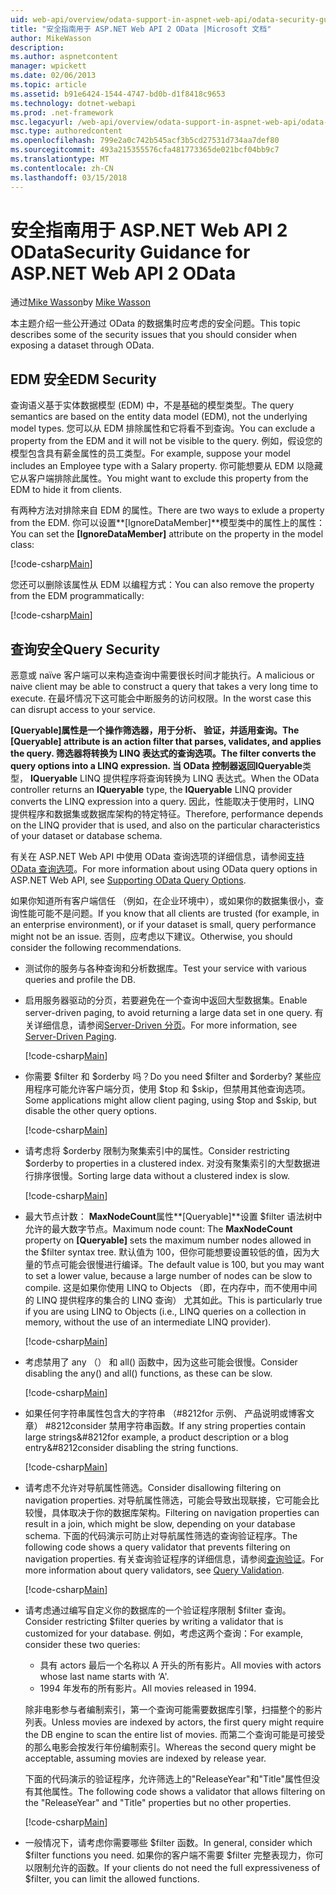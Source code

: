 ```yaml
---
uid: web-api/overview/odata-support-in-aspnet-web-api/odata-security-guidance
title: "安全指南用于 ASP.NET Web API 2 OData |Microsoft 文档"
author: MikeWasson
description: 
ms.author: aspnetcontent
manager: wpickett
ms.date: 02/06/2013
ms.topic: article
ms.assetid: b91e6424-1544-4747-bd0b-d1f8418c9653
ms.technology: dotnet-webapi
ms.prod: .net-framework
msc.legacyurl: /web-api/overview/odata-support-in-aspnet-web-api/odata-security-guidance
msc.type: authoredcontent
ms.openlocfilehash: 799e2a0c742b545acf3b5cd27531d734aa7def80
ms.sourcegitcommit: 493a215355576cfa481773365de021bcf04bb9c7
ms.translationtype: MT
ms.contentlocale: zh-CN
ms.lasthandoff: 03/15/2018
---
```

<a name="security-guidance-for-aspnet-web-api-2-odata"></a><span data-ttu-id="39f22-102">安全指南用于 ASP.NET Web API 2 OData</span><span class="sxs-lookup"><span data-stu-id="39f22-102">Security Guidance for ASP.NET Web API 2 OData</span></span>
====================
<span data-ttu-id="39f22-103">通过[Mike Wasson](https://github.com/MikeWasson)</span><span class="sxs-lookup"><span data-stu-id="39f22-103">by [Mike Wasson](https://github.com/MikeWasson)</span></span>

<span data-ttu-id="39f22-104">本主题介绍一些公开通过 OData 的数据集时应考虑的安全问题。</span><span class="sxs-lookup"><span data-stu-id="39f22-104">This topic describes some of the security issues that you should consider when exposing a dataset through OData.</span></span>

## <a name="edm-security"></a><span data-ttu-id="39f22-105">EDM 安全</span><span class="sxs-lookup"><span data-stu-id="39f22-105">EDM Security</span></span>

<span data-ttu-id="39f22-106">查询语义基于实体数据模型 (EDM) 中，不是基础的模型类型。</span><span class="sxs-lookup"><span data-stu-id="39f22-106">The query semantics are based on the entity data model (EDM), not the underlying model types.</span></span> <span data-ttu-id="39f22-107">您可以从 EDM 排除属性和它将看不到查询。</span><span class="sxs-lookup"><span data-stu-id="39f22-107">You can exclude a property from the EDM and it will not be visible to the query.</span></span> <span data-ttu-id="39f22-108">例如，假设您的模型包含具有薪金属性的员工类型。</span><span class="sxs-lookup"><span data-stu-id="39f22-108">For example, suppose your model includes an Employee type with a Salary property.</span></span> <span data-ttu-id="39f22-109">你可能想要从 EDM 以隐藏它从客户端排除此属性。</span><span class="sxs-lookup"><span data-stu-id="39f22-109">You might want to exclude this property from the EDM to hide it from clients.</span></span>

<span data-ttu-id="39f22-110">有两种方法对排除来自 EDM 的属性。</span><span class="sxs-lookup"><span data-stu-id="39f22-110">There are two ways to exlude a property from the EDM.</span></span> <span data-ttu-id="39f22-111">你可以设置**[IgnoreDataMember]**模型类中的属性上的属性：</span><span class="sxs-lookup"><span data-stu-id="39f22-111">You can set the **[IgnoreDataMember]** attribute on the property in the model class:</span></span>

[!code-csharp[Main](odata-security-guidance/samples/sample1.cs)]

<span data-ttu-id="39f22-112">您还可以删除该属性从 EDM 以编程方式：</span><span class="sxs-lookup"><span data-stu-id="39f22-112">You can also remove the property from the EDM programmatically:</span></span>

[!code-csharp[Main](odata-security-guidance/samples/sample2.cs)]

## <a name="query-security"></a><span data-ttu-id="39f22-113">查询安全</span><span class="sxs-lookup"><span data-stu-id="39f22-113">Query Security</span></span>

<span data-ttu-id="39f22-114">恶意或 naïve 客户端可以来构造查询中需要很长时间才能执行。</span><span class="sxs-lookup"><span data-stu-id="39f22-114">A malicious or naive client may be able to construct a query that takes a very long time to execute.</span></span> <span data-ttu-id="39f22-115">在最坏情况下这可能会中断服务的访问权限。</span><span class="sxs-lookup"><span data-stu-id="39f22-115">In the worst case this can disrupt access to your service.</span></span>

<span data-ttu-id="39f22-116">**[Queryable]**属性是一个操作筛选器，用于分析、 验证，并适用查询。</span><span class="sxs-lookup"><span data-stu-id="39f22-116">The **[Queryable]** attribute is an action filter that parses, validates, and applies the query.</span></span> <span data-ttu-id="39f22-117">筛选器将转换为 LINQ 表达式的查询选项。</span><span class="sxs-lookup"><span data-stu-id="39f22-117">The filter converts the query options into a LINQ expression.</span></span> <span data-ttu-id="39f22-118">当 OData 控制器返回**IQueryable**类型， **IQueryable** LINQ 提供程序将查询转换为 LINQ 表达式。</span><span class="sxs-lookup"><span data-stu-id="39f22-118">When the OData controller returns an **IQueryable** type, the **IQueryable** LINQ provider converts the LINQ expression into a query.</span></span> <span data-ttu-id="39f22-119">因此，性能取决于使用时，LINQ 提供程序和数据集或数据库架构的特定特征。</span><span class="sxs-lookup"><span data-stu-id="39f22-119">Therefore, performance depends on the LINQ provider that is used, and also on the particular characteristics of your dataset or database schema.</span></span>

<span data-ttu-id="39f22-120">有关在 ASP.NET Web API 中使用 OData 查询选项的详细信息，请参阅[支持 OData 查询选项](supporting-odata-query-options.md)。</span><span class="sxs-lookup"><span data-stu-id="39f22-120">For more information about using OData query options in ASP.NET Web API, see [Supporting OData Query Options](supporting-odata-query-options.md).</span></span>

<span data-ttu-id="39f22-121">如果你知道所有客户端信任 （例如，在企业环境中），或如果你的数据集很小，查询性能可能不是问题。</span><span class="sxs-lookup"><span data-stu-id="39f22-121">If you know that all clients are trusted (for example, in an enterprise environment), or if your dataset is small, query performance might not be an issue.</span></span> <span data-ttu-id="39f22-122">否则，应考虑以下建议。</span><span class="sxs-lookup"><span data-stu-id="39f22-122">Otherwise, you should consider the following recommendations.</span></span>

- <span data-ttu-id="39f22-123">测试你的服务与各种查询和分析数据库。</span><span class="sxs-lookup"><span data-stu-id="39f22-123">Test your service with various queries and profile the DB.</span></span>
- <span data-ttu-id="39f22-124">启用服务器驱动的分页，若要避免在一个查询中返回大型数据集。</span><span class="sxs-lookup"><span data-stu-id="39f22-124">Enable server-driven paging, to avoid returning a large data set in one query.</span></span> <span data-ttu-id="39f22-125">有关详细信息，请参阅[Server-Driven 分页](supporting-odata-query-options.md#server-paging)。</span><span class="sxs-lookup"><span data-stu-id="39f22-125">For more information, see [Server-Driven Paging](supporting-odata-query-options.md#server-paging).</span></span> 

    [!code-csharp[Main](odata-security-guidance/samples/sample3.cs)]
- <span data-ttu-id="39f22-126">你需要 $filter 和 $orderby 吗？</span><span class="sxs-lookup"><span data-stu-id="39f22-126">Do you need $filter and $orderby?</span></span> <span data-ttu-id="39f22-127">某些应用程序可能允许客户端分页，使用 $top 和 $skip，但禁用其他查询选项。</span><span class="sxs-lookup"><span data-stu-id="39f22-127">Some applications might allow client paging, using $top and $skip, but disable the other query options.</span></span> 

    [!code-csharp[Main](odata-security-guidance/samples/sample4.cs)]
- <span data-ttu-id="39f22-128">请考虑将 $orderby 限制为聚集索引中的属性。</span><span class="sxs-lookup"><span data-stu-id="39f22-128">Consider restricting $orderby to properties in a clustered index.</span></span> <span data-ttu-id="39f22-129">对没有聚集索引的大型数据进行排序很慢。</span><span class="sxs-lookup"><span data-stu-id="39f22-129">Sorting large data without a clustered index is slow.</span></span> 

    [!code-csharp[Main](odata-security-guidance/samples/sample5.cs)]
- <span data-ttu-id="39f22-130">最大节点计数： **MaxNodeCount**属性**[Queryable]**设置 $filter 语法树中允许的最大数字节点。</span><span class="sxs-lookup"><span data-stu-id="39f22-130">Maximum node count: The **MaxNodeCount** property on **[Queryable]** sets the maximum number nodes allowed in the $filter syntax tree.</span></span> <span data-ttu-id="39f22-131">默认值为 100，但你可能想要设置较低的值，因为大量的节点可能会很慢进行编译。</span><span class="sxs-lookup"><span data-stu-id="39f22-131">The default value is 100, but you may want to set a lower value, because a large number of nodes can be slow to compile.</span></span> <span data-ttu-id="39f22-132">这是如果你使用 LINQ to Objects （即，在内存中，而不使用中间的 LINQ 提供程序的集合的 LINQ 查询） 尤其如此。</span><span class="sxs-lookup"><span data-stu-id="39f22-132">This is particularly true if you are using LINQ to Objects (i.e., LINQ queries on a collection in memory, without the use of an intermediate LINQ provider).</span></span> 

    [!code-csharp[Main](odata-security-guidance/samples/sample6.cs)]
- <span data-ttu-id="39f22-133">考虑禁用了 any （） 和 all() 函数中，因为这些可能会很慢。</span><span class="sxs-lookup"><span data-stu-id="39f22-133">Consider disabling the any() and all() functions, as these can be slow.</span></span> 

    [!code-csharp[Main](odata-security-guidance/samples/sample7.cs)]
- <span data-ttu-id="39f22-134">如果任何字符串属性包含大的字符串 （#8212for 示例、 产品说明或博客文章） #8212consider 禁用字符串函数。</span><span class="sxs-lookup"><span data-stu-id="39f22-134">If any string properties contain large strings&#8212for example, a product description or a blog entry&#8212consider disabling the string functions.</span></span> 

    [!code-csharp[Main](odata-security-guidance/samples/sample8.cs)]
- <span data-ttu-id="39f22-135">请考虑不允许对导航属性筛选。</span><span class="sxs-lookup"><span data-stu-id="39f22-135">Consider disallowing filtering on navigation properties.</span></span> <span data-ttu-id="39f22-136">对导航属性筛选，可能会导致出现联接，它可能会比较慢，具体取决于你的数据库架构。</span><span class="sxs-lookup"><span data-stu-id="39f22-136">Filtering on navigation properties can result in a join, which might be slow, depending on your database schema.</span></span> <span data-ttu-id="39f22-137">下面的代码演示可防止对导航属性筛选的查询验证程序。</span><span class="sxs-lookup"><span data-stu-id="39f22-137">The following code shows a query validator that prevents filtering on navigation properties.</span></span> <span data-ttu-id="39f22-138">有关查询验证程序的详细信息，请参阅[查询验证](supporting-odata-query-options.md#query-validation)。</span><span class="sxs-lookup"><span data-stu-id="39f22-138">For more information about query validators, see [Query Validation](supporting-odata-query-options.md#query-validation).</span></span> 

    [!code-csharp[Main](odata-security-guidance/samples/sample9.cs)]
- <span data-ttu-id="39f22-139">请考虑通过编写自定义你的数据库的一个验证程序限制 $filter 查询。</span><span class="sxs-lookup"><span data-stu-id="39f22-139">Consider restricting $filter queries by writing a validator that is customized for your database.</span></span> <span data-ttu-id="39f22-140">例如，考虑这两个查询：</span><span class="sxs-lookup"><span data-stu-id="39f22-140">For example, consider these two queries:</span></span> 

    - <span data-ttu-id="39f22-141">具有 actors 最后一个名称以 A 开头的所有影片。</span><span class="sxs-lookup"><span data-stu-id="39f22-141">All movies with actors whose last name starts with ‘A'.</span></span>
    - <span data-ttu-id="39f22-142">1994 年发布的所有影片。</span><span class="sxs-lookup"><span data-stu-id="39f22-142">All movies released in 1994.</span></span>

    <span data-ttu-id="39f22-143">除非电影参与者编制索引，第一个查询可能需要数据库引擎，扫描整个的影片列表。</span><span class="sxs-lookup"><span data-stu-id="39f22-143">Unless movies are indexed by actors, the first query might require the DB engine to scan the entire list of movies.</span></span> <span data-ttu-id="39f22-144">而第二个查询可能是可接受的那么电影会按发行年份编制索引。</span><span class="sxs-lookup"><span data-stu-id="39f22-144">Whereas the second query might be acceptable, assuming movies are indexed by release year.</span></span>

    <span data-ttu-id="39f22-145">下面的代码演示的验证程序，允许筛选上的"ReleaseYear"和"Title"属性但没有其他属性。</span><span class="sxs-lookup"><span data-stu-id="39f22-145">The following code shows a validator that allows filtering on the "ReleaseYear" and "Title" properties but no other properties.</span></span>

    [!code-csharp[Main](odata-security-guidance/samples/sample10.cs)]
- <span data-ttu-id="39f22-146">一般情况下，请考虑你需要哪些 $filter 函数。</span><span class="sxs-lookup"><span data-stu-id="39f22-146">In general, consider which $filter functions you need.</span></span> <span data-ttu-id="39f22-147">如果你的客户端不需要 $filter 完整表现力，你可以限制允许的函数。</span><span class="sxs-lookup"><span data-stu-id="39f22-147">If your clients do not need the full expressiveness of $filter, you can limit the allowed functions.</span></span>
